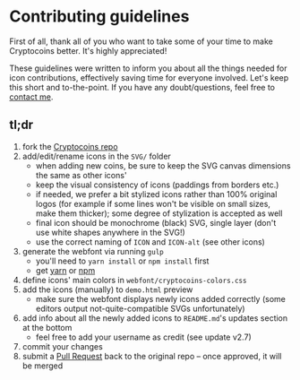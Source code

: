 # Contributing guidelines

First of all, thank all of you who want to take some of your time to make Cryptocoins better. It's highly appreciated!

These guidelines were written to inform you about all the things needed for icon contributions, effectively saving time for everyone involved. Let's keep this short and to-the-point. If you have any doubt/questions, feel free to [contact me](https://allien.work).


## tl;dr

1. fork the [Cryptocoins repo](https://github.com/AllienWorks/cryptocoins)
2. add/edit/rename icons in the `SVG/` folder
   - when adding new coins, be sure to keep the SVG canvas dimensions the same as other icons'
   - keep the visual consistency of icons (paddings from borders etc.)
   - if needed, we prefer a bit stylized icons rather than 100% original logos (for example if some lines won't be visible on small sizes, make them thicker); some degree of stylization is accepted as well
   - final icon should be monochrome (black) SVG, single layer (don't use white shapes anywhere in the SVG!)
   - use the correct naming of `ICON` and `ICON-alt` (see other icons)
3. generate the webfont via running `gulp`
   - you'll need to `yarn install` or `npm install` first
   - get [yarn](https://yarnpkg.com/en/) or [npm](https://www.npmjs.com/)
4. define icons' main colors in `webfont/cryptocoins-colors.css`
5. add the icons (manually) to `demo.html` preview
   - make sure the webfont displays newly icons added correctly (some editors output not-quite-compatible SVGs unfortunately)
6. add info about all the newly added icons to `README.md`'s updates section at the bottom
   - feel free to add your username as credit (see update v2.7)
7. commit your changes
8. submit a [Pull Request](https://github.com/AllienWorks/cryptocoins/compare) back to the original repo – once approved, it will be merged